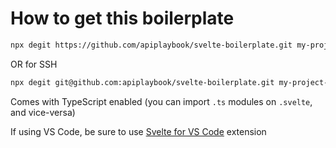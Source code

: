 # How to get this boilerplate

```bash
npx degit https://github.com/apiplaybook/svelte-boilerplate.git my-project-folder
```
OR for SSH
```bash
npx degit git@github.com:apiplaybook/svelte-boilerplate.git my-project-folder
```

Comes with TypeScript enabled (you can import `.ts` modules on `.svelte`, and vice-versa)

If using VS Code, be sure to use [Svelte for VS Code](https://marketplace.visualstudio.com/items?itemName=svelte.svelte-vscode) extension